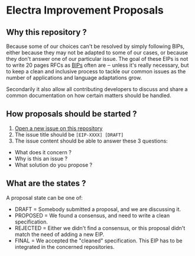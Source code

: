 # Electra Improvement Proposals

## Why this repository ?

Because some of our choices can't be resolved by simply following BIPs, either because they may not be adapted to some of our cases, or because they don't answer one of our particular issue. The goal of these EIPs is not to write 20 pages RFCs as [BIPs](https://github.com/bitcoin/bips) often are ‒ unless it's really necessary, but to keep a clean and inclusive process to tackle our common issues as the number of applications and language adaptations grow.

Secondarily it also allow all contributing developers to discuss and share a common documentation on how certain matters should be handled.

## How proposals should be started ?

1. [Open a new issue on this repository](https://github.com/Electra-project/Electra-Improvement-Proposals/issues)
2. The issue title should be `[EIP-XXXX] [DRAFT]`
3. The issue content should be able to answer these 3 questions:
  - What does it concern ?
  - Why is this an issue ?
  - What solution do you propose ?

## What are the states ?

A proposal state can be one of:

- DRAFT = Somebody submitted a proposal, and we are discussing it.
- PROPOSED = We found a consensus, and need to write a clean specification.
- REJECTED = Either we didn't find a consensus, or this proposal didn't match the need of adding a new EIP.
- FINAL = We accepted the "cleaned" specification. This EIP has to be integrated in the concerned repositories.
